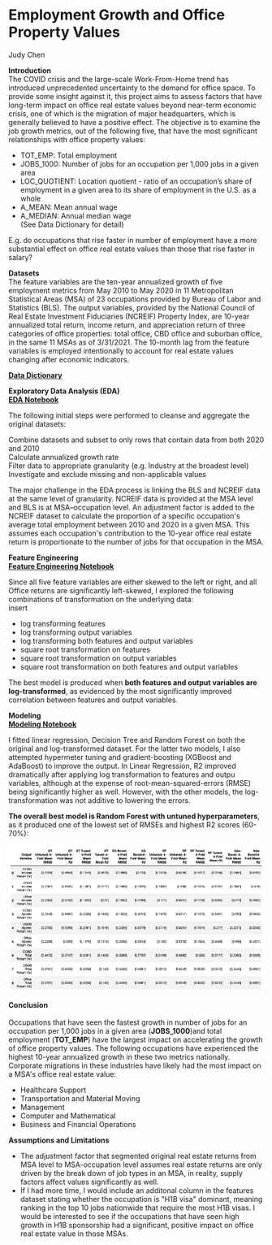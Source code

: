 # Employment Growth and Office Property Values
<a id="data-source"></a>

Judy Chen

**Introduction** <br>
The COVID crisis and the large-scale Work-From-Home trend has introduced unprecedented uncertainty to the demand for office space. To provide some insight against it, this project aims to assess factors that have long-term impact on office real estate values beyond near-term economic crisis, one of which is the migration of major headquarters, which is generally believed to have a positive effect. The objective is to examine the job growth metrics, out of the following five, that have the most significant relationships with office property values: <br>

- TOT_EMP: Total employment <br>
- JOBS_1000: Number of jobs for an occupation per 1,000 jobs in a given area <br>
- LOC_QUOTIENT: Location quotient - ratio of an occupation’s share of employment in a given area to its share of employment in the U.S. as a whole <br>
- A_MEAN: Mean annual wage <br>
- A_MEDIAN: Annual median wage <br>
(See Data Dictionary for detail) <br>

E.g. do occupations that rise faster in number of employment have a more substantial effect on office real estate values than those that rise faster in salary? 

**Datasets** <br>
The feature variables are the ten-year annualized growth of five employment metrics from May 2010 to May 2020 in 11 Metropolitan Statistical Areas (MSA) of 23 occupations provided by Bureau of Labor and Statistics (BLS). The output variables, provided by the National Council of Real Estate Investment Fiduciaries (NCREIF) Property Index, are 10-year annualized total return, income return, and appreciation return of three categories of office properties: total office, CBD office and suburban office, in the same 11 MSAs as of 3/31/2021. The 10-month lag from the feature variables is employed intentionally to account for real estate values changing after economic indicators. <br>

[**Data Dictionary**](https://github.com/jchen9619/Employment-Growth-and-Office-Property-Values/blob/main/files/Data%20Dictionary%20-%20Preprocessed%20Dataset.ipynb) <br>

**Exploratory Data Analysis (EDA)** <br>
[**EDA Notebook**](https://github.com/jchen9619/Employment-Growth-and-Office-Property-Values/blob/master/files/EDA%20-%20Employment%20Growth%20and%20Office%20Property%20Values.ipynb)

The following initial steps were performed to cleanse and aggregate the original datasets: <br>

Combine datasets and subset to only rows that contain data from both 2020 and 2010 <br>
Calculate annualized growth rate <br>
Filter data to appropriate granularity (e.g. Industry at the broadest level) <br>
Investigate and exclude missing and non-applicable values <br>

The major challenge in the EDA process is linking the BLS and NCREIF data at the same level of granularity. NCREIF data is provided at the MSA level and BLS is at MSA–occupation level. An adjustment factor is added to the NCREIF dataset to calculate the proportion of a specific occupation's average total employment between 2010 and 2020 in a given MSA. This assumes each occupation's contribution to the 10-year office real estate return is proportionate to the number of jobs for that occupation in the MSA. 

**Feature Engineering** <br>
[**Feature Engineering Notebook**](https://github.com/jchen9619/Employment-Growth-and-Office-Property-Values/blob/master/Feature%20Engineering%20-%20Employment%20Growth%20and%20Office%20Property%20Values.ipynb)

Since all five feature variables are either skewed to the left or right, and all Office returns are significantly left-skewed, I explored the following combinations of transformation on the underlying data: <br>
insert
- log transforming features <br>
- log transforming output variables <br>
- log transforming both features and output variables <br>
- square root transformation on features <br>
- square root transformation on output variables <br>
- square root transformation on both features and output variables <br>

The best model is produced when **both features and output variables are log-transformed**, as evidenced by the most significantly improved correlation between features and output variables. <br>

**Modeling** <br>
[**Modeling Notebook**](https://github.com/jchen9619/Employment-Growth-and-Office-Property-Values/blob/master/Modeling%20-%20Employment%20Growth%20and%20Office%20Real%20Estate%20Values.ipynb)

I fitted linear regression, Decision Tree and Random Forest on both the original and log-transformed dataset. For the latter two models, I also attempted hypermeter tuning and gradient-boosting (XGBoost and AdaBoost) to improve the output. In Linear Regression, R2 improved dramatically after applying log transformation to features and outpu variables, although at the expense of root-mean-squared-errors (RMSE) being significantly higher as well. However, with the other models, the log-transformation was not additive to lowering the errors. 

**The overall best model is Random Forest with untuned hyperparameters**, as it produced one of the lowest set of RMSEs and highest R2 scores (60-70%): 

  <img src="https://github.com/jchen9619/Employment-Growth-and-Office-Property-Values/blob/main/img/Agg_all_models.png" />
</p>

**Conclusion** <br>  
Occupations that have seen the fastest growth in number of jobs for an occupation per 1,000 jobs in a given area (**JOBS_1000**)and total employment (**TOT_EMP**) have the largest impact on accelerating the growth of office property values. The following occupations have experienced the highest 10-year annualized growth in these two metrics nationally. Corporate migrations in these industries have likely had the most impact on a MSA's office real estate value:

- Healthcare Support
- Transportation and Material Moving
- Management
- Computer and Mathematical
- Business and Financial Operations

**Assumptions and Limitations** <br>
- The adjustment factor that segmented original real estate returns from MSA level to MSA-occupation level assumes real estate returns are only driven by the break down of job types in an MSA, in reality, supply factors affect values significantly as well.
- If I had more time, I would include an additonal column in the features dataset stating whether the occupation is "H1B visa" dominant, meaning ranking in the top 10 jobs nationwide that require the most H1B visas. I would be interested to see if the occupations that have seen high growth in H1B sponsorship had a significant, positive impact on office real estate value in those MSAs.
